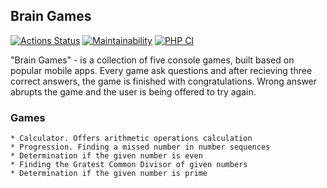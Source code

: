 ## Brain Games
[![Actions Status](https://github.com/just-evv/php-project-lvl1/workflows/hexlet-check/badge.svg)](https://github.com/just-evv/php-project-lvl1/actions) [![Maintainability](https://api.codeclimate.com/v1/badges/a99a88d28ad37a79dbf6/maintainability)](https://codeclimate.com/github/codeclimate/codeclimate/maintainability) [![PHP CI](https://github.com/just-evv/php-project-lvl1/workflows/PHP%20CI/badge.svg)](https://github.com/just-evv/php-project-lvl1/actions)

"Brain Games"  - is a collection of five console games, built based on popular mobile apps. Every game ask questions and after recieving three correct answers, the game is finished with congratulations. Wrong answer abrupts the game and the user is being offered to try again.

### Games
    * Calculator. Offers arithmetic operations calculation
    * Progression. Finding a missed number in number sequences
    * Determination if the given number is even
    * Finding the Gratest Common Divisor of given numbers
    * Determination if the given number is prime


    
